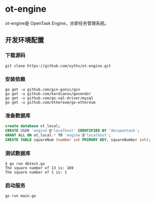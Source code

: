 # ot-engine

ot-engine是 OpenTask Engine，亦即任务管理系统。

## 开发环境配置

### 下载源码

```
git clone https://github.com/xyths/ot-engine.git
```

### 安装依赖

```
go get -u github.com/gin-gonic/gin
go get -u github.com/kardianos/govendor
go get -u github.com/go-sql-driver/mysql
go get -u github.com/ethereum/go-ethereum
```

### 准备数据库

```sql
create database ot_local;
CREATE USER 'engine'@'localhost' IDENTIFIED BY 'decopentask';
GRANT ALL ON ot_local.* TO 'engine'@'localhost';
CREATE TABLE squareNum (number int PRIMARY KEY, squareNumber int);
```

### 测试数据库

```
$ go run dbtest.go
The square number of 13 is: 169
The square number of 1 is: 1
```

### 启动服务

```
go run main.go
```